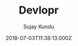 ---
title: 'Devlopr '
github: 'https://github.com/sujaykundu777/devlopr-jekyll'
demo: 'https://devlopr.netlify.com'
author: Sujay Kundu
ssg:
  - Jekyll
cms:
  - No Cms
date: 2018-07-03T11:38:13.000Z
github_branch: master
description: Free Gem Based Jekyll Theme Built for Developers
stale: false
---